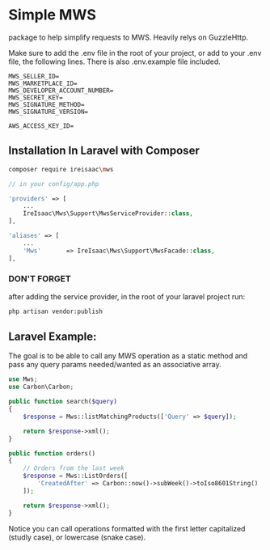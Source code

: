 # Simple MWS
package to help simplify requests to MWS. Heavily relys on GuzzleHttp.

Make sure to add the .env file in the root of your project, or add to your .env file, the following lines. There is also .env.example file included. 
```shell
MWS_SELLER_ID=
MWS_MARKETPLACE_ID=
MWS_DEVELOPER_ACCOUNT_NUMBER=
MWS_SECRET_KEY=
MWS_SIGNATURE_METHOD=
MWS_SIGNATURE_VERSION=

AWS_ACCESS_KEY_ID=
```
Installation In Laravel with Composer
--------------------------
```bash
composer require ireisaac\mws
```
```php
// in your config/app.php

'providers' => [
	...
	IreIsaac\Mws\Support\MwsServiceProvider::class,
],

'aliases' => [
	...
	'Mws'       => IreIsaac\Mws\Support\MwsFacade::class,
],
```
### DON'T FORGET
after adding the service provider, in the root of your laravel project run:
```bash
php artisan vendor:publish
```
Laravel Example:
--------------------------
The goal is to be able to call any MWS operation as a static method and pass any query params needed/wanted as an associative array. 
```php
use Mws;
use Carbon\Carbon;

public function search($query)
{
	$response = Mws::listMatchingProducts(['Query' => $query]);

	return $response->xml();
}

public function orders()
{
	// Orders from the last week
	$response = Mws::ListOrders([
		'CreatedAfter' => Carbon::now()->subWeek()->toIso8601String()
	]);

	return $response->xml();
}
```
Notice you can call operations formatted with the first letter capitalized (studly case), or lowercase (snake case).
